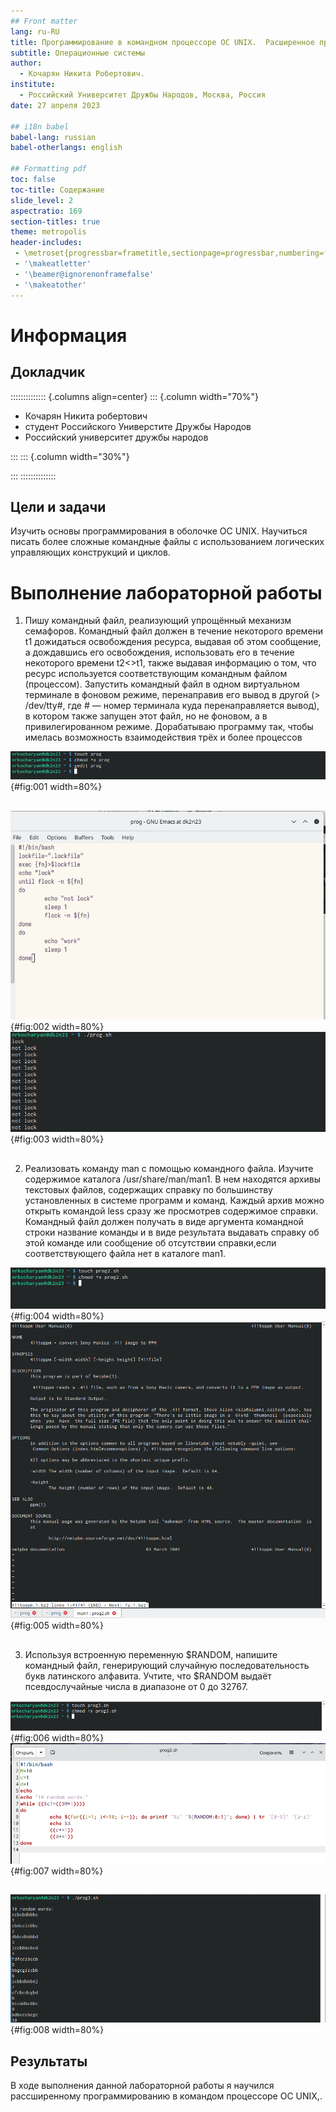 ```yaml
---
## Front matter
lang: ru-RU
title: Программирование в командном процессоре ОС UNIX.  Расширенное программирование.
subtitle: Операционные системы
author:
  - Кочарян Никита Робертович.
institute:
  - Российский Университет Дружбы Народов, Москва, Россия
date: 27 апреля 2023

## i18n babel
babel-lang: russian
babel-otherlangs: english

## Formatting pdf
toc: false
toc-title: Содержание
slide_level: 2
aspectratio: 169
section-titles: true
theme: metropolis
header-includes:
 - \metroset{progressbar=frametitle,sectionpage=progressbar,numbering=fraction}
 - '\makeatletter'
 - '\beamer@ignorenonframefalse'
 - '\makeatother'
---
```


# Информация

## Докладчик

:::::::::::::: {.columns align=center}
::: {.column width="70%"}

  * Кочарян Никита робертович
  * студент Российского Универстите Дружбы Народов
  * Российский университет дружбы народов


:::
::: {.column width="30%"}

:::
::::::::::::::


## Цели и задачи

Изучить основы программирования в оболочке ОС UNIX. Научиться писать более сложные командные файлы с использованием логических управляющих конструкций и циклов.

# Выполнение лабораторной работы

1.	Пишу командный файл, реализующий упрощённый механизм семафоров. Командный файл должен в течение некоторого времени t1 дожидаться освобождения ресурса, выдавая об этом сообщение, а дождавшись его освобождения, использовать его в течение некоторого времени t2<>t1, также выдавая информацию о том, что ресурс используется соответствующим командным файлом (процессом). Запустить командный файл в одном виртуальном терминале в фоновом режиме, перенаправив его вывод в другой (> /dev/tty#, где # — номер терминала куда перенаправляется вывод), в котором также запущен этот файл, но не фоновом, а в привилегированном режиме. Дорабатываю программу так, чтобы имелась возможность взаимодействия трёх и более процессов

![рис1](image/1.jpg){#fig:001 width=80%}

##

![рис2](image/2.jpg){#fig:002 width=80%}
![рис3](image/3.jpg){#fig:003 width=80%}

##

2.	Реализовать команду man с помощью командного файла. Изучите содержимое каталога /usr/share/man/man1. В нем находятся архивы текстовых файлов, содержащих справку по большинству установленных в системе программ и команд. Каждый архив можно открыть командой less сразу же просмотрев содержимое справки. Командный файл должен получать в виде аргумента командной строки название команды и в виде результата выдавать справку об этой команде или сообщение об отсутствии справки,если соответствующего файла нет в каталоге man1.

![рис4](image/4.jpg){#fig:004 width=80%}
![рис5](image/5.jpg){#fig:005 width=80%}

##

3.	Используя встроенную переменную $RANDOM, напишите командный файл, генерирующий случайную последовательность букв латинского алфавита. Учтите, что $RANDOM выдаёт псевдослучайные числа в диапазоне от 0 до 32767.

![рис6](image/6.jpg){#fig:006 width=80%}
![рис7](image/7.jpg){#fig:007 width=80%}

##

![рис8](image/8.jpg){#fig:008 width=80%}

## Результаты

В ходе выполнения данной лабораторной работы я научился рассширенному программированию в командом процессоре OC UNIX,.

